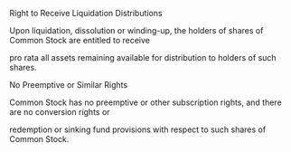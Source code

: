 Right to Receive Liquidation Distributions

Upon liquidation, dissolution or winding-up, the holders of shares of Common Stock are entitled to receive

pro rata all assets remaining available for distribution to holders of such shares.

No Preemptive or Similar Rights

Common Stock has no preemptive or other subscription rights, and there are no conversion rights or

redemption or sinking fund provisions with respect to such shares of Common Stock.